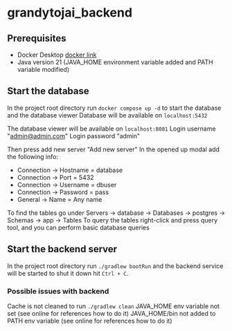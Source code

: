 # grandytojai_backend

## Prerequisites

- Docker Desktop [docker link](https://www.docker.com/)
- Java version 21 (JAVA_HOME environment variable added and PATH variable modified)

## Start the database
In the project root directory run `docker compose up -d` to start the database and the database viewer
Database will be available on `localhost:5432`

The database viewer will be available on `localhost:8081`
Login username "admin@admin.com"
Login password "admin"

Then press add new server "Add new server"
In the opened up modal add the following info:
- Connection -> Hostname = database
- Connection -> Port = 5432
- Connection -> Username = dbuser
- Connection -> Password = pass
- General -> Name = Any name

To find the tables go under Servers -> database -> Databases -> postgres -> Schemas -> app -> Tables
To query the tables right-click and press query tool, and you can perform basic database queries

## Start the backend server

In the project root directory run `./gradlew bootRun` and the backend service will be started
to shut it down hit `Ctrl + C`.

### Possible issues with backend

Cache is not cleaned to run `./gradlew clean`
JAVA_HOME env variable not set (see online for references how to do it)
JAVA_HOME/bin not added to PATH env variable (see online for references how to do it)